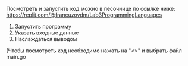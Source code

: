 Посмотреть и запустить код можно в песочнице по ссылке ниже:
https://replit.com/@francuzovdm/Lab3ProgrammingLanguages

1. Запустить программу
2. Указать входные данные
3. Наслаждаться выводом

(Чтобы посмотреть код необходимо нажать на "<>" и выбрать файл main.go

